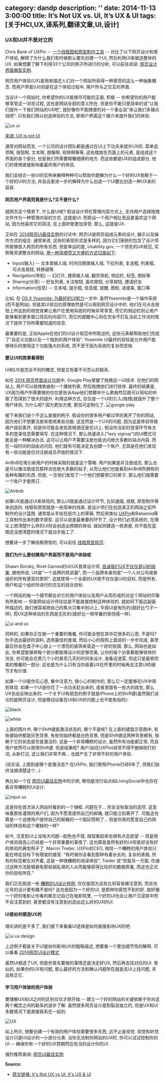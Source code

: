 category: dandp
description: ''
date: 2014-11-13 3:00:00
title: It’s Not UX vs. UI, It’s UX & UI
tags: [关于HCI,UX,译系列,翻译文章,UI,设计]
---

<article class="article body"><h3>UX和UI并不是对立的</h3>

<p>Chris Bank of UXPin --  <a href="http://www.uxpin.com">一个线框图和原型制作工具</a> -- 对比了以下网页设计和用户体验, 解释了为什么我们有时候默认要先创建一个UI, 然后利用UI来塑造整体的UX.  如果想要了解下利用33个公司的例子所进行的分析, 可以前往阅读: <a href="http://uxpin.com/web-ui-design-best-practices.html">网页设计界面典型实例</a>.</p>

<p>网页用户体验(UX)是用来描述人们对一个网站所获得一种感受的这么一种抽象概念. 而用户界面(UI)则是在这个体验过程中, 用户所与之交互的界面.</p>

<p>当设计一个网站时, 你希望你的UX能够尽可能的正面, 积极 -- 你希望你的用户能够享受这一浏览过程, 这也是网站全部的意义所在. 但是你不能只是简单的说"让我们提升一下我们网站的UX吧", 就好像你不能随便的对一个事业说"来让我们多赚点钱吧". 只有我们用以创造体验的方法, 即用户界面这个媒介来提升我们的体验.</p>

<p><img src="http://designmodo.com/wp-content/uploads/2014/11/ux-ui.png" alt="ux ui" title=""></p>

<p><a href="http://www.helloerik.com/ux-is-not-ui">来源: UX is not UI</a></p>

<p>通常对网站而言, 一个公司的设计团队都是通过在UI上下功夫来提升UX的. 菜单选项啊, 按钮啊, 文本啊, 图像啊, 视频啊等等, 这些摆放在页面上的元素, 是组成这个界面的各个部分, 也是我们所需要精雕细琢的地方. 而这些都是UX的组成部分, 他们的使用直接影响着最终用户的体验.</p>

<p>我们会结合一些UI的实例来解释种种可以帮助你题解为什么一个好的UX依赖于一个好的UI的方法, 并且会更进一步的解释为什么创造一个UI要比创造一种UX来的容易.</p>

<h4>网页用户界面究竟是什么?又不是什么?</h4>

<p>就网页这个情景下, 什么是UI呢? 假设设计师在管理内容方式上, 支持用户选择拖拽文件作为一种管理内容的方式. 这就是UI. 而假设一个用户相比竞品更喜欢这个网站, 因为他喜欢它的简洁, 在上面听歌更加享受. 那么, 这就是UX.</p>

<p>正如在 <a href="http://uxpin.com/web-ui-design-best-practices.html">2014网页UI最佳实例</a>的讨论中,  网页UI是网页组成元素的设计, 展示以及操作方式的组合. 通常来讲, 这些的表现形式是多样的, 因为它们笼统的包含了设计师所能够放入网页的所有东西, 但是幸运的是, Usability.gov, 一个领先的UX规范, 实例等资源整合的网站,  <a href="http://www.usability.gov/what-and-why/user-interface-design.html">用一种简便而又方便的方式归类如下</a>:</p>

<ul>
<li>Input(输入) -- 文本类输入域, 时间日期类输入域, 下拉列表, 复选框, 列表框, 可点击按钮, 转换键等</li>
<li>Navigation(导航) -- 幻灯片, 搜索输入域, 翻页导航, 侧边栏, 标签, 图标等</li>
<li>Sharing(分享) -- 好友列表, 关注按钮, 喜欢按钮, 分享按钮, 邀请好友</li>
<li>Information(信息) -- 文本域, 提示框, 信息框, 提醒, 图标, 进度条, 窗口等</li>
</ul>

<p>比如, 在 <a href="https://developer.apple.com/library/mac/documentation/UserExperience/Conceptual/OSXHIGuidelines/index.html">OS X Yosemite: 为最好的UI努力</a>一文中. 虽然Yosemite是一个操作系统(而不是网站), 但是其UI背后的原理依然是可以用到网页设计中的. 他们在可点击按钮上所达到的视觉效果让用户在使用系统的时候非常享受, 而它的侧边栏则让用户能够看到更多窗口背后的内容(?), 而它的提醒中心则在完全不打乱当前工作流的情况下提供了你所需要知道的信息.</p>

<p>最重要的是, 正如Apple在他们的UI设计规范中所陈述的, 这些元素都帮助他们完成了"自定义功能以及一个独到的用户体验". Yosemite UI最终的目标是允许用户能够快乐的使用这个功能强大的系统, 而不至于因为系统的复杂而受挫.</p>

<h4>要让UI的效果看得到</h4>

<p>UI和UX是完全不同的概念, 但是又有着不可否认的联系.</p>

<p>如在 <a href="http://uxpin.com/web-design-patterns.html?utm_source=Web%20UI%20Best%20Practices&amp;utm_medium=e-book&amp;utm_campaign=Web%20UI%20Best%20Practices">2014 网页界面设计示例</a>中, Google Play掌握了拖拽这一UI技术. 在他们的网站上, 用户可以拖拽歌曲到一个播放列表, 然后拖拽他们进行排序. 最终的结果是, UX因为用户所需要做的仅仅是告诉App他们想要听什么歌曲然后就可以轻松的听歌了而得到了很大的提升. 利用这种方式, 仅仅是一个UI的引入(拖拽)就提升了整个用户体验, 为什么呢? 因为更加方便, 更加可定制化了.
 <img src="http://designmodo.com/wp-content/uploads/2014/11/google-play.jpg" alt="google play" title=""></p>

<p>接下来我们说个不这么直接的例子. 假设你的很多用户都过早的离开了你的网站, 因为他们不想要注册来使用某些功能. 这显然是一个UX的问题, 因为这是体验导致用户提前离开, 但是你可能会发现其根源还是在UI上. 假设你当前的登录环节有太多的登录信息需要填写. 在这种情况下, 那么快速进入("lazy signup")的UI模式可能会是一种解决办法. 这可以让用户不需要注册也能访问绝大多数的站点内容. 而在一段时间的自由访问后, 他们就有可能决定去创建一个账户, 尤其是在他们发现有一些功能是仅对注册成员开放的情况下.</p>

<p>AirBnB在吸引新用户的时候采取的就是这个策略. 用户如果是非注册成员, 那么也是可以像注册成员那样浏览绝大多数的帖子, 从而让他们也能看到AirBnB所拥有的各种有趣的东西. 但是, 一旦他们发现了一个他们想要预订的房子, 那么他们就需要一个账户才能预订.</p>

<p><img src="http://designmodo.com/wp-content/uploads/2014/11/airbnb.jpg" alt="Airbnb" title=""></p>

<p>如果UX是通过UI来体现的, 那么UI就是通过设计环节, 比如速描, 线框, 原型制作等来创造的. 线框和原型就是一些简单的线条, 是设计师们在创造真正的网站之前所制作的设计蓝图. 通常是从手绘在纸巾上的草稿, 然后用类似 <a href="http://www.uxpin.com">UXPin</a>和Balsamiq等工具制作出来的数字原型.  这可以说是最重要的环节了, 设计师们必须系统的, 在理论上想清楚什么样的UI将会创造出预期的体验. 就如同建造一栋房屋, 你不能在蓝图还没想清楚的情况下就动手施工了.</p>

<p>想要进一步了解线框原型的, 可以前往 <a href="http://uxpin.com/guide-to-wireframing.html">线框原型规范</a>.</p>

<h4>我们为什么要创建用户界面而不是用户体验呢</h4>

<p>Shawn Borsky, Rivet Games的UI/UX首席设计师,  <a href="http://designshack.net/articles/graphics/the-difference-between-ui-and-ux/">告诫我们UX不仅仅是UI的结果</a>. 据他所说, UX是"一个品牌的核武器", 而一个品牌本身则是"一个人对公司或者组织的所有感受的累积". 这就使得一个全面的UX绝不仅仅是UI的目标, 而是所有, 用户和这个组织所进行的交互的综合目标.</p>

<p>一个网站的每一个细节都会对它的用户体验以及用户从而形成的对这个网站的印象有所影响 -- 但是网站设计师往往是不能直接控制这种体验的. 就如同下面这副画所描述的, 我们很容易把自己的焦点只集中到UI上, 毕竟UI是有形的(就好比勺子一样), 而UX这种体验的东西是无形的(就好比一顿早餐的愉悦感一样).</p>

<p><img src="http://designmodo.com/wp-content/uploads/2014/11/ui-and-ux.png" alt="ui and ux" title=""></p>

<p>同样的, 如果你正在做一个重要的晚餐, 你可能会想在其中花很多的心思, 不是吗? 你手选出最好的调料, 选用最佳的食谱, 然后小心的按照上面说的一步步完成,  甚至最后你会在盘子中心放上一个漂亮的装饰来营造一个好的氛围. 那么, 网站也是如此, 你希望能够把每个部分都能够设计的足够完美, 让你的每个访客都能够愉快的浏览. 你可能会花费几个小时甚至几天的时间来设计, 准备这道菜, 但这只是最顿完美的晚餐的一部分. 这也是为什么只有当你装着UX在怀里的时候再去注意UI的细节才有价值.</p>

<p>如果一个UI是你花心思, 集中注意力, 很小心的制作的, 那么它一定能够在UX中得到体现. 如果一个UI是你花了一点功夫赶出来的, 或者里面有一些大的疏忽, 那么UX也会反映出来的. 一个关于UI有疏忽的例子就是iPhone上的Shift键(虽然我们谈论的是网页设计, 但是移动设备在UI和UX的问题上也不能免俗的):</p>

<p><img src="http://designmodo.com/wp-content/uploads/2014/11/black.png" alt="black" title=""></p>

<p><img src="http://designmodo.com/wp-content/uploads/2014/11/white.png" alt="white" title=""></p>

<p>上面的图片中, 哪个Shift键是激活状态的, 哪个不是呢? 在上面的键盘示意图中, 有些键始终都是灰色背景, 有些则始终都是白色背景, 但是Shift键这两种背景都有, 依赖于它的状态是否是激活的. 这是一个非常糟糕的设计, 虽然所有功能都正常, 而且用户依然可以使用Shift键. 但是结果呢? 用户(如在UXPin)经常不得不删掉刚打的词, 从新打过, 这让我们非常不爽... 也就产生了非常不好的用户体验.</p>

<p>(说实话, 上面到底哪个是激活态?! 在UXPin, 我们使用iPhone已经6年了, 但我们始终没搞清楚这个...)</p>

<p>再比如一个在 <a href="http://uxpin.com/web-ui-design-best-practices.html">网页UI最佳实例</a>中的示例, 哪怕是流行站点如LivingSocial中也存在着非常糟糕的UI设计:</p>

<p><img src="http://designmodo.com/wp-content/uploads/2014/11/input.png" alt="input ux" title=""></p>

<p>这是你在首次进入网站时看到的一个弹框. 问题在于... 完全没有取消的选项. 这意味着那些谨慎的用户们, 因为不愿意提供自己的邮箱, 就只能立刻离开了. 可能这也算是一个迫使用户提供自己的邮箱的一个国际惯例了... 但是你真的愿意自己的网站的体验和这个傻缺的一样?</p>

<p>如今, 注意到UI上没啥大问题--配色也不错, 按钮看起来也很有点击欲望 -- 但是用户体验很恶心已经是一个非常重要的事情了. 这也算是虽然有好的UI但是却没有好的体验的典型例子了. Marcin Treder, UXPin的CEO, 相信一个糟糕的用户体验只能在特定目标下有限度的接受. "有时候你会看到那种有着长长的, 复杂的表格, 所有的标签都左对齐着, 这是一种很糟糕的阅读体验", Treder 说"但是另一方面, 你通过这种方法能够避免那些胡乱填的人从而能够获得比较好的数据质量, 而这也正式你的目标所在."</p>

<p>我们正在挑选一些 <a href="http://baduiuxdesign.tumblr.com/">糟糕的UI设计样例</a>, 仅仅是因为这些比较容易被注意到, 而且也比号的设计更有趣不是吗? 这也是因为一个好的UI, 是那种你感觉不到的好. 就好像一个好的电影让你看的都忘记自己在电影院里, 一个好的UI也会让用户沉浸其中而不会注意到的. 甚至都没有注意到创造出这么好的UX的UI.</p>

<h4>UI是如何塑造UX的</h4>

<p>理论讲的差不多了, 我们接下来看看UI选择是如何直接影响UX的吧.</p>

<p><img src="http://designmodo.com/wp-content/uploads/2014/11/ui-ux-design.jpg" alt="ui ux design" title=""></p>

<p>上述例子都是关于UI是如何影响UX的粗略描述, 想要看一个更加细节性的解释, 可以看看 <a href="http://uxpin.com/web-design-patterns.html">2014网页UI设计模式</a></p>

<p>虽然UI塑造了UX, 但是你首先要做的事情还是决定好UX, 然后再去找对应的UI. 类似的, 如果你的UX有问题, 那么最好的方法和确认问题所在就是去UI上找问题, 并且修正它.</p>

<h4>学习用户体验的用户体验</h4>

<p>要理解UX和UI之间的区别仅仅才刚开始 -- 建立一个好的网站的关键依赖于你对这两个概念之间的联系的逐步了解. 虽然很多网页设计是割裂且独立的, 但是UX和UI多数情况下是直接联系在一起的.</p>

<p><img src="http://designmodo.com/wp-content/uploads/2014/11/UX1.png" alt="UX" title=""></p>

<p>如上所示, 想要创建一个有效的用户体验需要很多东西, 远不止是视觉. 视觉和听觉设计只是UI设计的一小部分元素. 当你无法制你网站的UX时, 你可以试试控制你的UI -- 确保你有一个好的UX预期然后恰当的设计你的UI.</p>

<p>强烈推荐查阅: <a href="http://uxpin.com/web-ui-design-best-practices.html">网页UI最佳实例</a></p>

<strong>Source:</strong>
<ul>
	<li><a href="http://designmodo.com/ux-ui/" title="UX&UI" target="_blank">原文链接: It's Not UX vs UI, It's UX & UI</a></li>
</ul>


</article>
